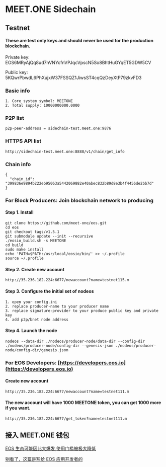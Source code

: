 # MEET.ONE Sidechain 

## Testnet

#### These are test only keys and should never be used for the production blockchain. 

Private key: EOS6MRyAjQq8ud7hVNYcfnVPJqcVpscN5So8BhtHuGYqET5GDW5CV

Public key: 5KQwrPbwdL6PhXujxW37FSSQZ1JiwsST4cqQzDeyXtP79zkvFD3


### Basic info

```
1. Core system symbol: MEETONE
2. Total supply: 10000000000.0000
```

### P2P list

```
p2p-peer-address = sidechain-test.meet.one:9876
```


### HTTPS API list

```
http://sidechain-test.meet.one:8888/v1/chain/get_info
```

### Chain info

```
{
  "chain_id": "399836e9894b222eb95063a5442069882e40abec832b89d8e3b4f4456de2bb7d"
}
```


### For Block Producers: Join blockchain network to producing


#### Step 1. Install
```
git clone https://github.com/meet-one/eos.git
cd eos
git checkout tags/v1.5.1
git submodule update --init --recursive
./eosio_build.sh -s MEETONE
cd build
sudo make install
echo 'PATH=$PATH:/usr/local/eosio/bin/' >> ~/.profile
source ~/.profile 
```


#### Step 2. Create new account

```
http://35.236.182.224:6677/newaccount?name=testnet115.m
```


#### Step 3. Configure the initial set of nodeos

```
1. open your config.ini 
2. replace producer-name to your producer name 
3. replace signature-provider to your produce public key and private key
4. add p2p/bnet node address
```

#### Step 4. Launch the node

```
nodeos --data-dir ./nodeos/producer-node/data-dir --config-dir ./nodeos/producer-node/config-dir --genesis-json ./nodeos/producer-node/config-dir/genesis.json
```


### For EOS Developers: [https://developers.eos.io](https://developers.eos.io)

#### Create new account

```
http://35.236.182.224:6677/newaccount?name=testnet111.m
```

#### The new account will have 1000 MEETONE token, you can get 1000 more if you want.

```
http://35.236.182.224:6677/get_token?name=testnet111.m
```


## 接入 MEET.ONE 钱包

[EOS 生态可能因此大爆发,使用门槛被极大降低](https://mp.weixin.qq.com/s/4m0ZhJP1itlhH3rabYhcAg)

[别看了，这篇是写给 EOS 应用开发者的](https://mp.weixin.qq.com/s/vZhJGP-0grJHLCOsljhZSA)
